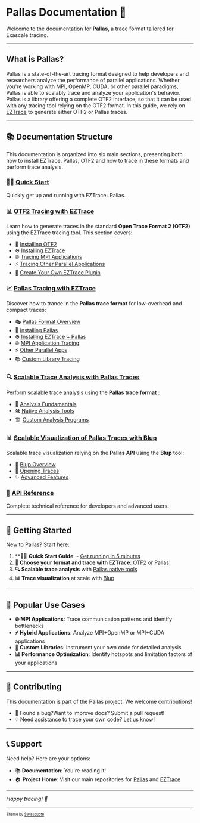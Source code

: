 
# Pallas Documentation 🚀

Welcome to the documentation for **Pallas**, a trace format tailored for Exascale tracing.

---

## What is Pallas?

Pallas is a state-of-the-art tracing format designed to help developers and researchers analyze the performance of parallel applications. Whether you're working with MPI, OpenMP, CUDA, or other parallel paradigms, Pallas is able to scalably trace and analyze your application's behavior.
Pallas is a library offering a complete OTF2 interface, so that it can be used with any tracing tool relying on the OTF2 format. In this guide, we rely on [EZTrace](https://gitlab.com/eztrace/eztrace) to generate either OTF2 or Pallas traces.


---

## 📚 Documentation Structure

This documentation is organized into six main sections, presenting both how to install EZTrace, Pallas, OTF2 and how to trace in these formats and perform trace analysis.

### 🏃‍♂️ [Quick Start](01-quick-start.md)
Quickly get up and running with EZTrace+Pallas.

### 📊 [OTF2 Tracing with EZTrace](02-tracing-otf2/index.md)
Learn how to generate traces in the standard **Open Trace Format 2 (OTF2)** using the EZTrace tracing tool. This section covers:
- 🔧 [Installing OTF2](02-tracing-otf2/01-installing-otf2/index.md)
- ⚙️ [Installing EZTrace](02-tracing-otf2/02-installing-eztrace/index.md)
- 🌐 [Tracing MPI Applications](02-tracing-otf2/03-tracing-mpi/index.md)
- ⚡ [Tracing Other Parallel Applications](02-tracing-otf2/04-tracing-other-parallel/index.md)
- 🔌 [Create Your Own EZTrace Plugin](02-tracing-otf2/05-create-plugin/index.md)

### 📈 [Pallas Tracing with EZTrace](03-tracing-pallas/index.md)
Discover how to trance in the  **Pallas trace format** for low-overhead and compact traces:
- 🎭 [Pallas Format Overview](03-tracing-pallas/01-presentation/index.md)
- 🔧 [Installing Pallas](03-tracing-pallas/02-installing-pallas/index.md)
- ⚙️ [Installing EZTrace + Pallas](03-tracing-pallas/03-installing-eztrace-pallas/index.md)
- 🌐 [MPI Application Tracing](03-tracing-pallas/04-tracing-mpi/index.md)
- ⚡ [Other Parallel Apps](03-tracing-pallas/05-tracing-other-parallel/index.md)
- 📚 [Custom Library Tracing](03-tracing-pallas/06-trace-own-library/index.md)

### 🔍 [Scalable Trace Analysis with Pallas Traces](04-analyzing-pallas/index.md)
Perform scalable trace analysis using the **Pallas trace format** :
- 🎯 [Analysis Fundamentals](04-analyzing-pallas/01-generalities/index.md)
- 🛠️ [Native Analysis Tools](04-analyzing-pallas/02-native-analysis/index.md)
- 🏗️ [Custom Analysis Programs](04-analyzing-pallas/03-build-analysis/index.md)

### 📊 [Scalable Visualization of Pallas Traces with Blup](05-visualizing-blup/index.md)
Scalable trace visualization relying on the **Pallas API** using the **Blup** tool:
- 🎨 [Blup Overview](05-visualizing-blup/01-generalities/index.md)
- 📂 [Opening Traces](05-visualizing-blup/02-open-trace/index.md)
- ✨ [Advanced Features](05-visualizing-blup/03-other-functionalities/index.md)

### 📖 [API Reference](06-api-reference/index.md)
Complete technical reference for developers and advanced users.

---

## 🚀 Getting Started

New to Pallas? Start here:

1. **🏃‍♂️ **Quick Start Guide**: - [Get running in 5 minutes](01-quick-start.md)
2. **🔧 Choose your format and trace with EZTrace**: [OTF2](02-tracing-otf2/index.md) or [Pallas](03-tracing-pallas/index.md)
3. **🔍 Scalable trace analysis** with [Pallas native tools](04-analyzing-pallas/index.md)
4. **📊 Trace visualization** at scale with [Blup](05-visualizing-blup/index.md)

---

## 🎯 Popular Use Cases

- **🌐 MPI Applications**: Trace communication patterns and identify bottlenecks
- **⚡ Hybrid Applications**: Analyze MPI+OpenMP or MPI+CUDA applications
- **🔧 Custom Libraries**: Instrument your own code for detailed analysis
- **📊 Performance Optimization**: Identify hotspots and limitation factors of your applications

---

## 🤝 Contributing

This documentation is part of the Pallas project. We welcome contributions!

- 📝 Found a bug?Want to improve docs? Submit a pull request!
- 💡 Need assistance to trace your own code? Let us know!

---

## 📞 Support

Need help? Here are your options:

- 📚 **Documentation**: You're reading it!
- 🏠 **Project Home**: Visit our main repositories for [Pallas](https://github.com/Pallas-Trace) and [EZTrace](https://gitlab.com/eztrace/eztrace)

---

*Happy tracing! 🎉*

---



<sub><sup>Theme by [Swissquote](https://github.com/swissquote/swissquote-daux-theme)</sup></sub>

